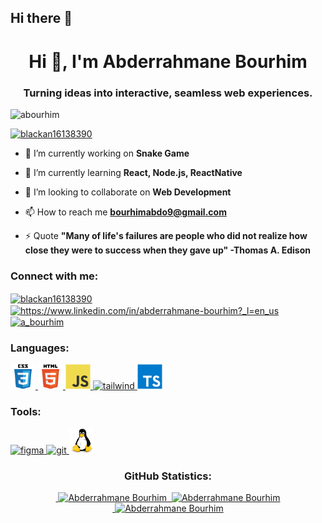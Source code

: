 ## Hi there 👋

<!--
**Abourhim/Abourhim** is a ✨ _special_ ✨ repository because its `README.md` (this file) appears on your GitHub profile.

Here are some ideas to get you started:

- 🔭 I’m currently working on ...
- 🌱 I’m currently learning ...
- 👯 I’m looking to collaborate on ...
- 🤔 I’m looking for help with ...
- 💬 Ask me about ...
- 📫 How to reach me: ...
- 😄 Pronouns: ...
- ⚡ Fun fact: ...
-->

<h1 align="center">Hi 👋, I'm Abderrahmane Bourhim</h1>
<h3 align="center">Turning ideas into interactive, seamless web experiences.</h3>

<p align="left"> <img src="https://komarev.com/ghpvc/?username=abourhim&label=Profile%20views&color=0e75b6&style=flat" alt="abourhim" /> </p>

<p align="left"> <a href="https://twitter.com/blackan16138390" target="blank"><img src="https://img.shields.io/twitter/follow/blackan16138390?logo=twitter&style=for-the-badge" alt="blackan16138390" /></a> </p>

- 🔭 I’m currently working on **Snake Game**

- 🌱 I’m currently learning **React, Node.js, ReactNative**

- 👯 I’m looking to collaborate on **Web Development**

- 📫 How to reach me **bourhimabdo9@gmail.com**

- ⚡ Quote **"Many of life's failures are people who did not realize how close they were to success when they gave up" -Thomas A. Edison**

<h3 align="left">Connect with me:</h3>
<p align="left">
<a href="https://twitter.com/blackan16138390" target="blank"><img align="center" src="https://raw.githubusercontent.com/rahuldkjain/github-profile-readme-generator/master/src/images/icons/Social/twitter.svg" alt="blackan16138390" height="30" width="40" /></a>
<a href="https://linkedin.com/in/https://www.linkedin.com/in/abderrahmane-bourhim?_l=en_us" target="blank"><img align="center" src="https://raw.githubusercontent.com/rahuldkjain/github-profile-readme-generator/master/src/images/icons/Social/linked-in-alt.svg" alt="https://www.linkedin.com/in/abderrahmane-bourhim?_l=en_us" height="30" width="40" /></a>
<a href="https://www.leetcode.com/a_bourhim" target="blank"><img align="center" src="https://raw.githubusercontent.com/rahuldkjain/github-profile-readme-generator/master/src/images/icons/Social/leet-code.svg" alt="a_bourhim" height="30" width="40" /></a>
</p>

<h3 align="left">Languages:</h3>
<p align="left"> <a href="https://www.w3schools.com/css/" target="_blank" rel="noreferrer"> <img src="https://raw.githubusercontent.com/devicons/devicon/master/icons/css3/css3-original-wordmark.svg" alt="css3" width="40" height="40"/> </a> <a href="https://www.w3.org/html/" target="_blank" rel="noreferrer"> <img src="https://raw.githubusercontent.com/devicons/devicon/master/icons/html5/html5-original-wordmark.svg" alt="html5" width="40" height="40"/> </a> <a href="https://developer.mozilla.org/en-US/docs/Web/JavaScript" target="_blank" rel="noreferrer"> <img src="https://raw.githubusercontent.com/devicons/devicon/master/icons/javascript/javascript-original.svg" alt="javascript" width="40" height="40"/> </a> <a href="https://tailwindcss.com/" target="_blank" rel="noreferrer"> <img src="https://www.vectorlogo.zone/logos/tailwindcss/tailwindcss-icon.svg" alt="tailwind" width="40" height="40"/> </a> <a href="https://www.typescriptlang.org/" target="_blank" rel="noreferrer"> <img src="https://raw.githubusercontent.com/devicons/devicon/master/icons/typescript/typescript-original.svg" alt="typescript" width="40" height="40"/> </a> </p>

<h3 align="left">Tools:</h3>
<p align="left"> <a href="https://www.figma.com/" target="_blank" rel="noreferrer"> <img src="https://www.vectorlogo.zone/logos/figma/figma-icon.svg" alt="figma" width="40" height="40"/> </a> <a href="https://git-scm.com/" target="_blank" rel="noreferrer"> <img src="https://www.vectorlogo.zone/logos/git-scm/git-scm-icon.svg" alt="git" width="40" height="40"/> </a> <a href="https://www.linux.org/" target="_blank" rel="noreferrer"> <img src="https://raw.githubusercontent.com/devicons/devicon/master/icons/linux/linux-original.svg" alt="linux" width="40" height="40"/> </a> </p>


<h3 align="center">GitHub Statistics:</h3>
<p align="center">
   <a href="https://github.com/Abourhim">
 &nbsp;<img src="https://github-readme-stats.vercel.app/api?username=Abourhim&show_icons=true&theme=radical&locale=en" alt="Abderrahmane Bourhim" />
   &nbsp;<img height="180em" src="https://github-readme-stats.vercel.app/api/top-langs/?username=Abourhim&show_icons=true&theme=radical&layout=compact" alt="Abderrahmane Bourhim" />
    <br>
 &nbsp;<img src="https://github-readme-streak-stats.herokuapp.com/?user=Abourhim&theme=radical" alt="Abderrahmane Bourhim" />
     </a>
</p>
